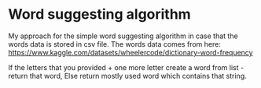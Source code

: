 # Word suggesting algorithm

My approach for the simple word suggesting algorithm in case that the words data is stored in csv file.
The words data comes from here: https://www.kaggle.com/datasets/wheelercode/dictionary-word-frequency

If the letters that you provided + one more letter create a word from list - return that word, Else return mostly used word which contains that string.
